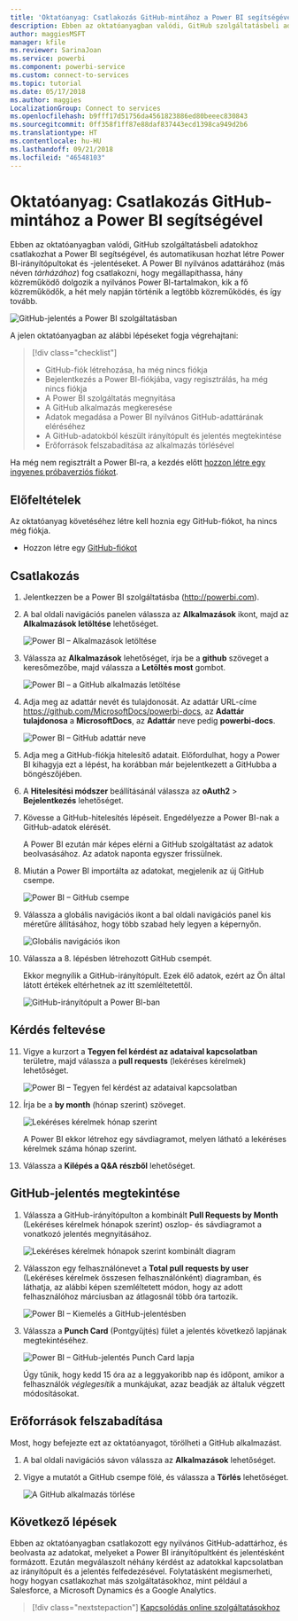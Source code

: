 ```yaml
---
title: 'Oktatóanyag: Csatlakozás GitHub-mintához a Power BI segítségével'
description: Ebben az oktatóanyagban valódi, GitHub szolgáltatásbeli adatokhoz csatlakozhat a Power BI segítségével, és automatikusan hozhat létre Power BI-irányítópultokat és -jelentéseket.
author: maggiesMSFT
manager: kfile
ms.reviewer: SarinaJoan
ms.service: powerbi
ms.component: powerbi-service
ms.custom: connect-to-services
ms.topic: tutorial
ms.date: 05/17/2018
ms.author: maggies
LocalizationGroup: Connect to services
ms.openlocfilehash: b9fff17d51756da4561823886ed80beeec830843
ms.sourcegitcommit: 0ff358f1ff87e88daf837443ecd1398ca949d2b6
ms.translationtype: HT
ms.contentlocale: hu-HU
ms.lasthandoff: 09/21/2018
ms.locfileid: "46548103"
---
```

# <a name="tutorial-connect-to-a-github-sample-with-power-bi"></a>Oktatóanyag: Csatlakozás GitHub-mintához a Power BI segítségével
Ebben az oktatóanyagban valódi, GitHub szolgáltatásbeli adatokhoz csatlakozhat a Power BI segítségével, és automatikusan hozhat létre Power BI-irányítópultokat és -jelentéseket. A Power BI nyilvános adattárához (más néven *tárházához*) fog csatlakozni, hogy megállapíthassa, hány közreműködő dolgozik a nyilvános Power BI-tartalmakon, kik a fő közreműködők, a hét mely napján történik a legtöbb közreműködés, és így tovább. 

![GitHub-jelentés a Power BI szolgáltatásban](media/service-tutorial-connect-to-github/power-bi-github-app-tutorial-punch-card.png)

A jelen oktatóanyagban az alábbi lépéseket fogja végrehajtani:

> [!div class="checklist"]
> * GitHub-fiók létrehozása, ha még nincs fiókja 
> * Bejelentkezés a Power BI-fiókjába, vagy regisztrálás, ha még nincs fiókja
> * A Power BI szolgáltatás megnyitása
> * A GitHub alkalmazás megkeresése
> * Adatok megadása a Power BI nyilvános GitHub-adattárának eléréséhez
> * A GitHub-adatokból készült irányítópult és jelentés megtekintése
> * Erőforrások felszabadítása az alkalmazás törlésével

Ha még nem regisztrált a Power BI-ra, a kezdés előtt [hozzon létre egy ingyenes próbaverziós fiókot](https://app.powerbi.com/signupredirect?pbi_source=web).

## <a name="prerequisites"></a>Előfeltételek

Az oktatóanyag követéséhez létre kell hoznia egy GitHub-fiókot, ha nincs még fiókja. 

- Hozzon létre egy [GitHub-fiókot](https://docs.microsoft.com/contribute/get-started-setup-github)


## <a name="how-to-connect"></a>Csatlakozás
1. Jelentkezzen be a Power BI szolgáltatásba (http://powerbi.com). 
2. A bal oldali navigációs panelen válassza az **Alkalmazások** ikont, majd az **Alkalmazások letöltése** lehetőséget.
   
   ![Power BI – Alkalmazások letöltése](media/service-tutorial-connect-to-github/power-bi-github-app-tutorial.png) 

3. Válassza az **Alkalmazások** lehetőséget, írja be a **github** szöveget a keresőmezőbe, majd válassza a **Letöltés most** gombot.
   
   ![Power BI – a GitHub alkalmazás letöltése](media/service-tutorial-connect-to-github/power-bi-github-app-tutorial-get-it-now.png) 

4. Adja meg az adattár nevét és tulajdonosát. Az adattár URL-címe https://github.com/MicrosoftDocs/powerbi-docs, az **Adattár tulajdonosa** a **MicrosoftDocs**, az **Adattár** neve pedig **powerbi-docs**. 
   
    ![Power BI – GitHub adattár neve](media/service-tutorial-connect-to-github/power-bi-github-app-tutorial-repo-name.png)

5. Adja meg a GitHub-fiókja hitelesítő adatait. Előfordulhat, hogy a Power BI kihagyja ezt a lépést, ha korábban már bejelentkezett a GitHubba a böngészőjében. 

6. A **Hitelesítési módszer** beállításánál válassza az **oAuth2** \> **Bejelentkezés** lehetőséget.

7. Kövesse a GitHub-hitelesítés lépéseit. Engedélyezze a Power BI-nak a GitHub-adatok elérését.
   
   A Power BI ezután már képes elérni a GitHub szolgáltatást az adatok beolvasásához.  Az adatok naponta egyszer frissülnek.

8. Miután a Power BI importálta az adatokat, megjelenik az új GitHub csempe. 
 
   ![Power BI – GitHub csempe](media/service-tutorial-connect-to-github/power-bi-github-app-tutorial-tile.png) 

8. Válassza a globális navigációs ikont a bal oldali navigációs panel kis méretűre állításához, hogy több szabad hely legyen a képernyőn.

    ![Globális navigációs ikon](media/service-tutorial-connect-to-github/power-bi-global-navigation-icon.png)

10. Válassza a 8. lépésben létrehozott GitHub csempét. 
    
    Ekkor megnyílik a GitHub-irányítópult. Ezek élő adatok, ezért az Ön által látott értékek eltérhetnek az itt szemléltetettől.

    ![GitHub-irányítópult a Power BI-ban](media/service-tutorial-connect-to-github/power-bi-github-app-tutorial-dashboard.png)

    

## <a name="ask-a-question"></a>Kérdés feltevése

11. Vigye a kurzort a **Tegyen fel kérdést az adataival kapcsolatban** területre, majd válassza a **pull requests** (lekéréses kérelmek) lehetőséget. 

    ![Power BI – Tegyen fel kérdést az adataival kapcsolatban](media/service-tutorial-connect-to-github/power-bi-github-app-tutorial-ask-question.png)

12. Írja be a **by month** (hónap szerint) szöveget.
 
    ![Lekéréses kérelmek hónap szerint](media/service-tutorial-connect-to-github/power-bi-github-app-tutorial-ask-question-by-month.png)

     A Power BI ekkor létrehoz egy sávdiagramot, melyen látható a lekéréses kérelmek száma hónap szerint.

13. Válassza a **Kilépés a Q&A részből** lehetőséget.

## <a name="view-the-github-report"></a>GitHub-jelentés megtekintése 

1. Válassza a GitHub-irányítópulton a kombinált **Pull Requests by Month** (Lekéréses kérelmek hónapok szerint) oszlop- és sávdiagramot a vonatkozó jelentés megnyitásához.

    ![Lekéréses kérelmek hónapok szerint kombinált diagram](media/service-tutorial-connect-to-github/power-bi-github-app-tutorial-pull-requests-combo-chart.png)

2. Válasszon egy felhasználónevet a **Total pull requests by user** (Lekéréses kérelmek összesen felhasználónként) diagramban, és láthatja, az alábbi képen szemléltetett módon, hogy az adott felhasználóhoz márciusban az átlagosnál több óra tartozik.

    ![Power BI – Kiemelés a GitHub-jelentésben](media/service-tutorial-connect-to-github/power-bi-github-app-tutorial-report-highlight.png)

3. Válassza a **Punch Card** (Pontgyűjtés) fület a jelentés következő lapjának megtekintéséhez. 
 
    ![Power BI – GitHub-jelentés Punch Card lapja](media/service-tutorial-connect-to-github/power-bi-github-app-tutorial-tues-3pm.png)

    Úgy tűnik, hogy kedd 15 óra az a leggyakoribb nap és időpont, amikor a felhasználók *véglegesítik* a munkájukat, azaz beadják az általuk végzett módosításokat.

## <a name="clean-up-resources"></a>Erőforrások felszabadítása

Most, hogy befejezte ezt az oktatóanyagot, törölheti a GitHub alkalmazást. 

1. A bal oldali navigációs sávon válassza az **Alkalmazások** lehetőséget.
2. Vigye a mutatót a GitHub csempe fölé, és válassza a **Törlés** lehetőséget.

    ![A GitHub alkalmazás törlése](media/service-tutorial-connect-to-github/power-bi-github-app-tutorial-delete.png)

## <a name="next-steps"></a>Következő lépések

Ebben az oktatóanyagban csatlakozott egy nyilvános GitHub-adattárhoz, és beolvasta az adatokat, melyeket a Power BI irányítópultként és jelentésként formázott. Ezután megválaszolt néhány kérdést az adatokkal kapcsolatban az irányítópult és a jelentés felfedezésével. Folytatásként megismerheti, hogy hogyan csatlakozhat más szolgáltatásokhoz, mint például a Salesforce, a Microsoft Dynamics és a Google Analytics. 
 
> [!div class="nextstepaction"]
> [Kapcsolódás online szolgáltatásokhoz](consumer/end-user-connect-to-services.md)


